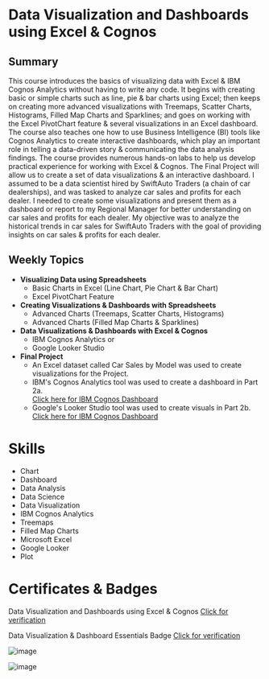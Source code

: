 # Data Visualization and Dashboards using Excel & Cognos

## Summary

This course introduces the basics of visualizing data with Excel & IBM Cognos Analytics without having to write any code. It begins with creating basic or simple charts such as line, pie & bar charts using Excel; then keeps on creating more advanced visualizations with Treemaps, Scatter Charts, Histograms, Filled Map Charts and Sparklines; and goes on working with the Excel PivotChart feature & several visualizations in an Excel dashboard. The course also teaches one how to use Business Intelligence (BI) tools like Cognos Analytics to create interactive dashboards, which play an important role in telling a data-driven story & communicating the data analysis findings. The course provides numerous hands-on labs to help us develop practical experience for working with Excel & Cognos. The Final Project will allow us to create a set of data visualizations & an interactive dashboard. I assumed to be a data scientist hired by SwiftAuto Traders (a chain of car dealerships), and was tasked to analyze car sales and profits for each dealer. I needed to create some visualizations and present them as a dashboard or report to my Regional Manager for better understanding on car sales and profits for each dealer. My objective was to analyze the historical trends in car sales for SwiftAuto Traders with the goal of providing insights on car sales & profits for each dealer.

## Weekly Topics

* **Visualizing Data using Spreadsheets**
  * Basic Charts in Excel (Line Chart, Pie Chart & Bar Chart)
  * Excel PivotChart Feature
* **Creating Visualizations & Dashboards with Spreadsheets**
  * Advanced Charts (Treemaps, Scatter Charts, Histograms)
  * Advanced Charts (Filled Map Charts & Sparklines)
* **Data Visualizations & Dashboards with Excel & Cognos**
  * IBM Cognos Analytics or
  * Google Looker Studio
* **Final Project** 
  * An Excel dataset called Car Sales by Model was used to create visualizations for the Project.
  * IBM's Cognos Analytics tool was used to create a dashboard in Part 2a. <br>
    [Click here for IBM Cognos Dashboard](https://github.com/abiyselassie22/IBM-Data-Analyst/blob/master/03.%20Data%20Visualization%20%26%20Dashboards%20using%20Excel%20%26%20Cognos/4.%20Final%20Project/Car%20Sales%20Cognos%20Dashboard.pdf)<br>
  * Google's Looker Studio tool was used to create visuals in Part 2b.<br>
  [Click here for IBM Cognos Dashboard](https://github.com/abiyselassie22/IBM-Data-Analyst/blob/master/03.%20Data%20Visualization%20%26%20Dashboards%20using%20Excel%20%26%20Cognos/4.%20Final%20Project/Car_Sales_Looker_Dashboard.pdf)<br>

 # Skills

* Chart
* Dashboard
* Data Analysis
* Data Science
* Data Visualization
* IBM Cognos Analytics
* Treemaps
* Filled Map Charts
* Microsoft Excel
* Google Looker
* Plot

# Certificates & Badges

Data Visualization and Dashboards using Excel & Cognos [Click for verification](https://coursera.org/verify/WR3GPA6LPPUN)<br>

Data Visualization & Dashboard Essentials Badge [Click for verification](https://www.credly.com/badges/8e14f2fc-5359-4324-ad82-dc557bcc373f/public_url)<br>

![image](https://github.com/user-attachments/assets/ee4d5a97-46cb-4627-9fe8-5d43717bd478)

![image](https://github.com/user-attachments/assets/1fd14abb-eb27-4dc6-b3f6-a510ffe4d2eb)

